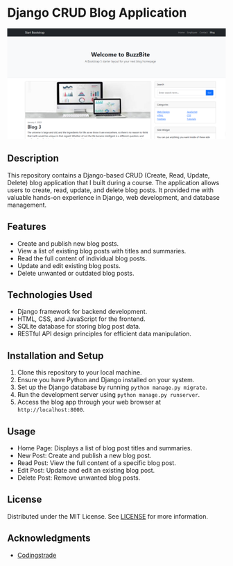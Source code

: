 # Django CRUD Blog Application

![Blog App](https://github.com/Oluwatemmy/Django_Blog/blob/main/media/images/blog_app_screenshot.png) <!-- Add a screenshot or an image illustrating your blog application -->

## Description

This repository contains a Django-based CRUD (Create, Read, Update, Delete) blog application that I built during a course. The application allows users to create, read, update, and delete blog posts. It provided me with valuable hands-on experience in Django, web development, and database management.

## Features

- Create and publish new blog posts.
- View a list of existing blog posts with titles and summaries.
- Read the full content of individual blog posts.
- Update and edit existing blog posts.
- Delete unwanted or outdated blog posts.

## Technologies Used

- Django framework for backend development.
- HTML, CSS, and JavaScript for the frontend.
- SQLite database for storing blog post data.
- RESTful API design principles for efficient data manipulation.

## Installation and Setup

1. Clone this repository to your local machine.
2. Ensure you have Python and Django installed on your system.
3. Set up the Django database by running `python manage.py migrate`.
4. Run the development server using `python manage.py runserver`.
5. Access the blog app through your web browser at `http://localhost:8000`.

## Usage

- Home Page: Displays a list of blog post titles and summaries.
- New Post: Create and publish a new blog post.
- Read Post: View the full content of a specific blog post.
- Edit Post: Update and edit an existing blog post.
- Delete Post: Remove unwanted blog posts.


## License
Distributed under the MIT License. See <a href="https://github.com/Oluwatemmy/Django_Blog/blob/main/LICENSE">LICENSE</a> for more information.




## Acknowledgments

* [Codingstrade](https://www.youtube.com/@codingstrade)
